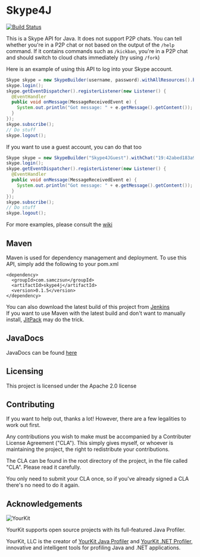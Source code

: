 # Skype4J

[![Build Status](https://ci.samczsun.com/buildStatus/icon?job=Skype4J)](https://ci.samczsun.com/job/Skype4J/)

This is a Skype API for Java. It does not support P2P chats. You can tell whether you're in a P2P chat or not based on the output of the `/help` command. If it contains commands such as `/kickban`, you're in a P2P chat and should switch to cloud chats immediately (try using `/fork`)

Here is an example of using this API to log into your Skype account.

```java
Skype skype = new SkypeBuilder(username, password).withAllResources().build();
skype.login();
skype.getEventDispatcher().registerListener(new Listener() {
  @EventHandler
  public void onMessage(MessageReceivedEvent e) {
    System.out.println("Got message: " + e.getMessage().getContent());
  }
});
skype.subscribe();
// Do stuff
skype.logout();
```

If you want to use a guest account, you can do that too

```java
Skype skype = new SkypeBuilder("Skype4JGuest").withChat("19:42abed183a95456ea1de9e2f7356163c@thread.skype").withAllResources().build();
skype.login();
skype.getEventDispatcher().registerListener(new Listener() {
  @EventHandler
  public void onMessage(MessageReceivedEvent e) {
    System.out.println("Got message: " + e.getMessage().getContent());
  }
});
skype.subscribe();
// Do stuff
skype.logout();
```

For more examples, please consult the [wiki](https://github.com/samczsun/Skype4J/wiki)

## Maven

Maven is used for dependency management and deployment. To use this API, simply add the following to your pom.xml

```
<dependency>
  <groupId>com.samczsun</groupId>
  <artifactId>skype4j</artifactId>
  <version>0.1.5</version>
</dependency>
```

You can also download the latest build of this project from [Jenkins](https://ci.samczsun.com/job/Skype4J/)  
If you want to use Maven with the latest build and don't want to manually install, [JitPack](https://jitpack.io/#samczsun/skype4j) may do the trick.

## JavaDocs

JavaDocs can be found [here](https://samczsun.github.io/Skype4J/)

## Licensing

This project is licensed under the Apache 2.0 license

## Contributing

If you want to help out, thanks a lot! However, there are a few legalities to work out first.

Any contributions you wish to make must be accompanied by a Contributer License Agreement ("CLA").
This simply gives myself, or whoever is maintaining the project, the right to redistribute your contributions.

The CLA can be found in the root directory of the project, in the file called "CLA". Please read it carefully.

You only need to submit your CLA once, so if you've already signed a CLA there's no need to do it again.

## Acknowledgements

![YourKit](https://www.yourkit.com/images/yklogo.png)

YourKit supports open source projects with its full-featured Java Profiler.

YourKit, LLC is the creator of [YourKit Java Profiler](https://www.yourkit.com/java/profiler/index.jsp)
and [YourKit .NET Profiler](https://www.yourkit.com/.net/profiler/index.jsp), innovative and intelligent tools for profiling Java and .NET applications.